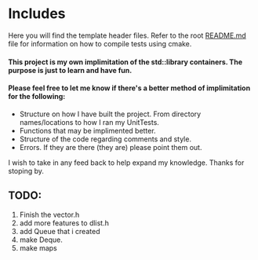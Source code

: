 # Includes 

Here you will find the template header files. Refer to the root [README.md](https://github.com/PIesPnuema/stl_implimitation_practice/blob/main/README.md) file for information on how to 
compile tests using cmake.

#### This project is my own implimitation of the std::library containers. The purpose is just to learn and have fun. 

#### Please feel free to let me know if there's a better method of implimitation for the following:
- Structure on how I have built the project. From directory names/locations to how I ran my UnitTests.
- Functions that may be implimented better. 
- Structure of the code regarding comments and style.
- Errors. If they are there (they are) please point them out. 

I wish to take in any feed back to help expand my knowledge. Thanks for stoping by. 

## TODO:

1. Finish the vector.h 
2. add more features to dlist.h
3. add Queue that i created
4. make Deque. 
4. make maps

